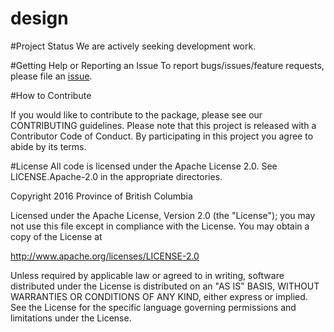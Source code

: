 # design

#Project Status
We are actively seeking development work. 

#Getting Help or Reporting an Issue
To report bugs/issues/feature requests, please file an [issue](https://github.com/BCDevExchange/design/issues).

#How to Contribute

If you would like to contribute to the package, please see our CONTRIBUTING guidelines. Please note that this project is released with a Contributor Code of Conduct. By participating in this project you agree to abide by its terms.

#License
All code is licensed under the Apache License 2.0. See LICENSE.Apache-2.0 in the appropriate directories.

Copyright 2016 Province of British Columbia

Licensed under the Apache License, Version 2.0 (the "License");
you may not use this file except in compliance with the License.
You may obtain a copy of the License at 

http://www.apache.org/licenses/LICENSE-2.0

Unless required by applicable law or agreed to in writing, software
distributed under the License is distributed on an "AS IS" BASIS,
WITHOUT WARRANTIES OR CONDITIONS OF ANY KIND, either express or implied.
See the License for the specific language governing permissions and
limitations under the License.
